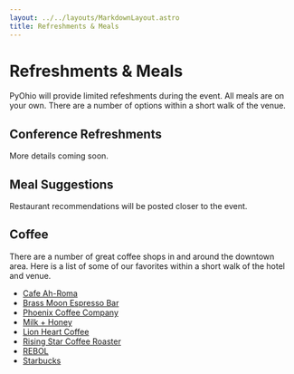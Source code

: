```yaml
---
layout: ../../layouts/MarkdownLayout.astro
title: Refreshments & Meals
---
```


# Refreshments & Meals

PyOhio will provide limited refeshments during the event. All meals are on your own. There are a number of options within a short walk of the venue.

## Conference Refreshments

<!-- Coffee and water will be provided durng the main conference hours. Bring a water bottle if you'd like!

Light snacks will be provided Saturday morning.

Cold soft drinks will be provided Saturday and Sunday afternoons. -->

More details coming soon.

## Meal Suggestions

<!-- The following are near the venue and should be available during the lunch break on Saturday. Sorted by distance:

- [The Winking Lizard Downtown Cleveland](https://www.winkinglizard.com/) at 1300 E 9th St - Regional chain pub.
- [Phở Thắng Café](https://pho-thang-cafe.com/) at 815 Superior Ave - Vietnamese noodle soups, sandwiches & stir-fries.
- [Masthead Brewing Co.](http://mastheadbrewingco.com/) at 1261 Superior Ave - Brewery & taproom with wood-fired pizza and sandwiches. Picnic table seating which is good for large groups.
- [Pizza 216](https://www.pizza216menu.com/) at 401 Euclid Ave - Pizza, pasta, and sandwiches.
- [Butcher and the Brewer](https://www.butcherandthebrewer.com/) at 2043 E 4th St
- [Mabel's BBQ](http://www.mabelsbbq.com/) at 2050 E 4th St
- [Otani Noodle](https://www.otaninoodle.com/) at 234 Euclid Ave - Noodles, rice dishes, and bubble tea.

This is just a sampling of what's available in the area and there are many other options. Explore and share your finds in the `#lets-get-food` channel in the [PyOhio Discord](/2024/attend/discord). -->

Restaurant recommendations will be posted closer to the event.

## Coffee

There are a number of great coffee shops in and around the downtown area. Here is a list of some of our favorites within a short walk of the hotel and venue.

- [Cafe Ah-Roma](https://maps.app.goo.gl/sK2s8G2uCvjEBPft6)
- [Brass Moon Espresso Bar](https://maps.app.goo.gl/zpt4UkadGVs9V7y87)
- [Phoenix Coffee Company](https://maps.app.goo.gl/TysZSmHgusYkqAGd9)
- [Milk + Honey](https://maps.app.goo.gl/CYGNQYa2uofGeczg9)
- [Lion Heart Coffee](https://maps.app.goo.gl/Z1R1v6HScvgg7bDP8)
- [Rising Star Coffee Roaster](https://maps.app.goo.gl/HoRA823tjyTxJTVw6)
- [REBOL](https://maps.app.goo.gl/yCQA2MesAXjEPFi3A)
- [Starbucks](https://maps.app.goo.gl/EckfpRLr4K9VFNcZ8)

<!-- While coffee will be available throughout the day if you're looking for specialty coffee we recommend [Rising Star Coffee](https://risingstarcoffee.com/locations/) at 412 Superior Ave (Inside the Hyatt Arcade). -->
